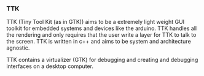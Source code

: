 ### TTK ###
TTK (Tiny Tool Kit (as in GTK)) aims to be a extremely light weight GUI toolkit for embedded systems and devices like the arduino. TTK handles all the rendering and only requires that the user write a layer for TTK to talk to the screen. TTK is written in c++ and aims to be system and architecture agnostic.

TTK contains a virtualizer (GTK) for debugging and creating and debugging interfaces on a desktop computer.
